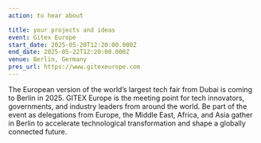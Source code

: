 ```yaml
---
action: to hear about

title: your projects and ideas
event: Gitex Europe
start_date: 2025-05-20T12:20:00.000Z
end_date: 2025-05-22T12:20:00.000Z
venue: Berlin, Germany
pres_url: https://www.gitexeurope.com
---
```


The European version of the world’s largest tech fair from Dubai is coming to Berlin in 2025. GITEX Europe is the meeting point for tech innovators, governments, and industry leaders from around the world. Be part of the event as delegations from Europe, the Middle East, Africa, and Asia gather in Berlin to accelerate technological transformation and shape a globally connected future.